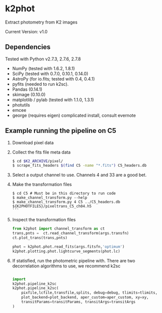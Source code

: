 # k2phot 

Extract photometry from K2 images

Current Version: v1.0

## Dependencies ##

Tested with Python v2.7.3, 2.7.6, 2.7.8

- NumPy (tested with 1.6.2, 1.8.1)
- SciPy (tested with 0.7.0, 0.10.1, 0.14.0)
- AstroPy (for io.fits; tested with 0.4, 0.4.1)
- pyfits (needed to run k2sc).
- Pandas (0.14.1)
- skimage (0.10.0)
- matplotlib / pylab (tested with 1.1.0, 1.3.1)
- photutils
- emcee
- george (requires eigen) complicated install, consult evernote


## Example running the pipeline on C5

1. Download pixel data

1. Collect the fits file meta data
   ```bash
   $ cd $K2_ARCHIVE/pixel/
   $ scrape_fits_headers $(find C5 -name "*.fits") C5_headers.db
   ```

1. Select a output channel to use. Channels 4 and 33 are a good bet.

1. Make the transformation files
   ````
   $ cd C5 # Must be in this directory to run code
   $ make_channel_transform.py --help
   $ make_channel_transform.py 4 C5 ../C5_headers.db ${K2PHOTFILES}/pixeltrans_C5_ch04.h5
   ```

1. Inspect the transformation files
   ```python 
   from k2phot import channel_transform as ct
   trans,pnts =  ct.read_channel_transform(args.transfn)
   ct.plot_trans(trans,pnts)

   phot = k2phot.phot.read_fits(args.fitsfn,'optimum')
   k2phot.plotting.phot.lightcurve_segments(phot.lc)   
   ```

1. If statisfied, run the photometric pipeline with. There are two decorrelation algorithms to use, we recommend k2sc
   ```python 

   import 
   k2phot.pipeline_k2sc
   k2phot.pipeline_k2sc(
       pixfile,lcfile,transfile,splits, debug=debug, tlimits=tlimits, tex=tex,
       plot_backend=plot_backend, aper_custom=aper_custom, xy=xy,
       transitParams=transitParams, transitArgs=transitArgs
   )
   ```
